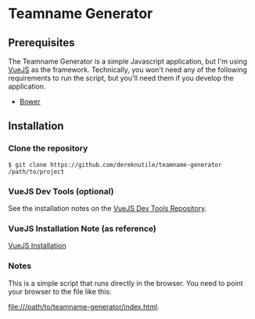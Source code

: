 # Teamname Generator

## Prerequisites

The Teamname Generator is a simple Javascript application, but I'm using [VueJS](https://vuejs.org/) as the framework.  Technically, you won't need any of the following requirements to run the script, but you'll need them if you develop the application.

* [Bower](https://bower.io/#install-bower)

## Installation

### Clone the repository

    $ git clone https://github.com/dereknutile/teamname-generator /path/to/project

### VueJS Dev Tools (optional)

See the installation notes on the [VueJS Dev Tools Repository](https://github.com/vuejs/vue-devtools).

### VueJS Installation Note (as reference)

[VueJS Installation](https://vuejs.org/guide/installation.html)

### Notes

This is a simple script that runs directly in the browser.  You need to point your browser to the file like this:

[file:///path/to/teamname-generator/index.html](file:///path/to/teamname-generator/index.html).
